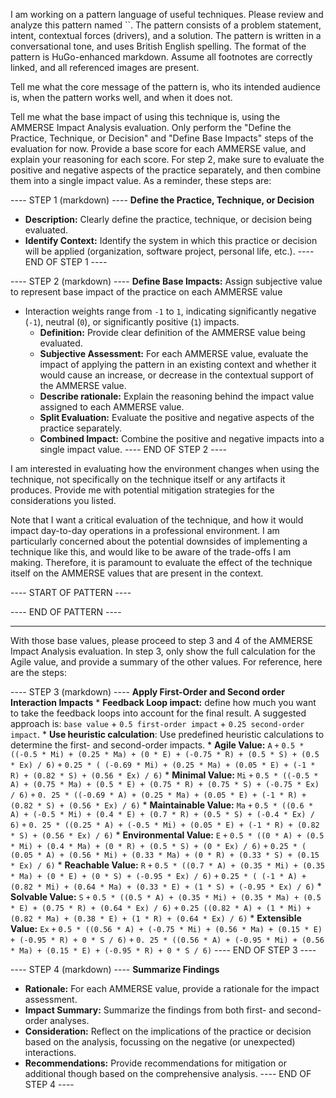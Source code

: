 I am working on a pattern language of useful techniques. Please review and analyze this pattern named ``. 
The pattern consists of a problem statement, intent, contextual forces (drivers), and a solution.
The pattern is written in a conversational tone, and uses British English spelling.
The format of the pattern is HuGo-enhanced markdown. Assume all footnotes are correctly linked, and all referenced images are present.

Tell me what the core message of the pattern is, who its intended audience is, when the pattern works well, and when it does not.

Tell me what the base impact of using this technique is, using the AMMERSE Impact Analysis evaluation.
Only perform the "Define the Practice, Technique, or Decision" and "Define Base Impacts" steps of the evaluation for now. 
Provide a base score for each AMMERSE value, and explain your reasoning for each score.
For step 2, make sure to evaluate the positive and negative aspects of the practice separately, and then combine them into a single impact value.
As a reminder, these steps are:

---- STEP 1 (markdown) ----
**Define the Practice, Technique, or Decision**
   * **Description:** Clearly define the practice, technique, or decision being evaluated.
   * **Identify Context:** Identify the system in which this practice or decision will be applied (organization, software project, personal life,
  etc.).
---- END OF STEP 1 ----

---- STEP 2 (markdown) ----
**Define Base Impacts:** Assign subjective value to represent base impact of the practice on each AMMERSE value
* Interaction weights range from `-1` to `1`, indicating significantly negative (`-1`), neutral (`0`), or significantly positive (`1`) impacts.
   * **Definition:** Provide clear definition of the  AMMERSE value being evaluated.
   * **Subjective Assessment:** For each AMMERSE value, evaluate the impact of applying the pattern in an existing context and whether it would
  cause an increase, or decrease in the contextual support of the AMMERSE value.
   * **Describe rationale:** Explain the reasoning behind the impact value assigned to each AMMERSE value.
   * **Split Evaluation:** Evaluate the positive and negative aspects of the practice separately.
   * **Combined Impact:** Combine the positive and negative impacts into a single impact value.
---- END OF STEP 2 ----

I am interested in evaluating how the environment changes when using the technique, not specifically on the technique itself or any artifacts it
produces. Provide me with potential mitigation strategies for the considerations you listed.

Note that I want a critical evaluation of the technique, and how it would impact day-to-day operations in a professional environment. I am
particularly concerned about the potential downsides of implementing a technique like this, and would like to be aware of the trade-offs I am
making. Therefore, it is paramount to evaluate the effect of the technique itself on the AMMERSE values that are present in the context.


---- START OF PATTERN ----

---- END OF PATTERN ----



---

With those base values, please proceed to step 3 and 4 of the AMMERSE Impact Analysis evaluation. In step 3, only show the full calculation for 
the Agile value, and provide a summary of the other values. 
For reference, here are the steps:

---- STEP 3 (markdown) ----
**Apply First-Order and Second order Interaction Impacts**
    * **Feedback Loop impact:** define how much you want to take the feedback loops into account for the final result.
    A suggested approach is: `base value` + `0.5 first-order impact` + `0.25 second-order impact`.
    * **Use heuristic calculation**: Use predefined heuristic calculations to determine the first- and second-order impacts.
    * **Agile Value:** `A` `+` `0.5 * ((-0.5 * Mi) + (0.25 * Ma) + (0 * E) + (-0.75 * R) + (0.5 * S) + (0.5 * Ex) / 6)` `+` `0.25 * (
    (-0.69 * Mi) + (0.25 * Ma) + (0.05 * E) + (-1 * R) + (0.82 * S) + (0.56 * Ex) / 6)`
    * **Minimal Value:** `Mi` `+` `0.5 * ((-0.5 * A) + (0.75 * Ma) + (0.5 * E) + (0.75 * R) + (0.75 * S) + (-0.75 * Ex) / 6)` `+` `0.
    25 * ((-0.69 * A) + (0.25 * Ma) + (0.05 * E) + (-1 * R) + (0.82 * S) + (0.56 * Ex) / 6)`
    * **Maintainable Value:** `Ma` `+` `0.5 * ((0.6 * A) + (-0.5 * Mi) + (0.4 * E) + (0.7 * R) + (0.5 * S) + (-0.4 * Ex) / 6)` `+` `0.
    25 * ((0.25 * A) + (-0.5 * Mi) + (0.05 * E) + (-1 * R) + (0.82 * S) + (0.56 * Ex) / 6)`
    * **Environmental Value:** `E` `+` `0.5 * ((0 * A) + (0.5 * Mi) + (0.4 * Ma) + (0 * R) + (0.5 * S) + (0 * Ex) / 6)` `+` `0.25 * (
    (0.05 * A) + (0.56 * Mi) + (0.33 * Ma) + (0 * R) + (0.33 * S) + (0.15 * Ex) / 6)`
    * **Reachable Value:** `R` `+` `0.5 * ((0.7 * A) + (0.35 * Mi) + (0.35 * Ma) + (0 * E) + (0 * S) + (-0.95 * Ex) / 6)` `+` `0.25 * (
    (-1 * A) + (0.82 * Mi) + (0.64 * Ma) + (0.33 * E) + (1 * S) + (-0.95 * Ex) / 6)`
    * **Solvable Value:** `S` `+` `0.5 * ((0.5 * A) + (0.35 * Mi) + (0.35 * Ma) + (0.5 * E) + (0.75 * R) + (0.64 * Ex) / 6)` `+` `0.25
    ((0.82 * A) + (1 * Mi) + (0.82 * Ma) + (0.38 * E) + (1 * R) + (0.64 * Ex) / 6)`
    * **Extensible Value:** `Ex` `+` `0.5 * ((0.56 * A) + (-0.75 * Mi) + (0.56 * Ma) + (0.15 * E) + (-0.95 * R) + 0 * S / 6)` `+` `0.
    25 * ((0.56 * A) + (-0.95 * Mi) + (0.56 * Ma) + (0.15 * E) + (-0.95 * R) + 0 * S / 6)`
---- END OF STEP 3 ----

---- STEP 4 (markdown) ----
**Summarize Findings**
  * **Rationale:** For each AMMERSE value, provide a rationale for the impact assessment.
  * **Impact Summary:** Summarize the findings from both first- and second-order analyses.
  * **Consideration:** Reflect on the implications of the practice or decision based on the analysis, focussing on the negative (or unexpected)
    interactions.
  * **Recommendations:** Provide recommendations for mitigation or additional though based on the comprehensive analysis.
---- END OF STEP 4 ----